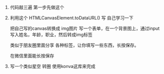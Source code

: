 1. 代码敲三遍  第一步先做这个
2.  
    利用这个 HTMLCanvasElement.toDataURL()  写
    自己学习一下
    
    把自己写的canvas转换成 img图片
    写一个表单，在一个背景图上，通过input 写入姓名，年龄，职业，然后转成img标签

    类似于朋友圈里面分享 各种标签，让你填写一些东西，长按保存。

    在微信里面能长按保存

3. 写一个类似星空 转圈 使用konva这库来完成
